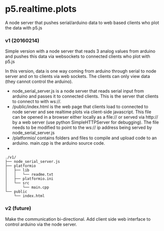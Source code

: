 # p5.realtime.plots
A node server that pushes serial/arduino data to web based clients who plot the data with p5.js

### v1 (20160214)

Simple version with a node server that reads 3 analog values from arduino and pushes this data via websockets to connected clients who plot with p5.js

In this version, data is one way coming from arduino through serial to node server and on to clients via web sockets. The clients can only view data (they cannot control the arduino).

  - node_serial_server.js is a node server that reads serial input from arduino and passes it to connected clients. This is the server that clients to connect to with ws://.
  - /public/index.html is the web page that clients load to connected to node server and see realtime plots via client-side javascript. This file can be opened in a browser either locally as a file:// or served via http:// by a web server (use python SimpleHTTPServer for debugging). The file needs to be modified to point to the ws:// ip address being served by node_serial_server.js
  - /platformio/ contains folders and files to compile and upload code to an arduino. main.cpp is the arduino source code.
  - 
~~~
./v1/
├── node_serial_server.js
├── platformio
│   ├── lib
│   │   └── readme.txt
│   ├── platformio.ini
│   └── src
│       └── main.cpp
└── public
    └── index.html
~~~

### v2 (future)

Make the communication bi-directional. Add client side web interface to control arduino via the node server.
